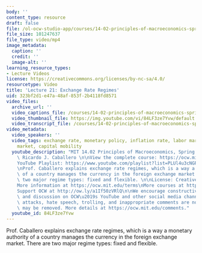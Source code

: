 ```yaml
---
body: ''
content_type: resource
draft: false
file: /ol-ocw-studio-app/courses/14-02-principles-of-macroeconomics-spring-2023/1402-sp23-lecture-21-v2_360p_16_9.mp4
file_size: 101247637
file_type: video/mp4
image_metadata:
  caption: ''
  credit: ''
  image-alt: ''
learning_resource_types:
- Lecture Videos
license: https://creativecommons.org/licenses/by-nc-sa/4.0/
resourcetype: Video
title: 'Lecture 21: Exchange Rate Regimes'
uid: 323bf2d1-e47a-48af-853f-2b4118fd8571
video_files:
  archive_url: ''
  video_captions_file: /courses/14-02-principles-of-macroeconomics-spring-2023/1kT1CcN5HJS123pHEj5OYMe9djf_Fw08M_transcript.webvtt
  video_thumbnail_file: https://img.youtube.com/vi/84LF3ze7Yvw/default.jpg
  video_transcript_file: /courses/14-02-principles-of-macroeconomics-spring-2023/1kT1CcN5HJS123pHEj5OYMe9djf_Fw08M_transcript.pdf
video_metadata:
  video_speakers: ''
  video_tags: exchange rate, monetary policy, inflation rate, labor market, financial
    market, capital mobility
  youtube_description: "MIT 14.02 Principles of Macroeconomics, Spring 2023\nInstructor:\
    \ Ricardo J. Caballero \n\nView the complete course: https://ocw.mit.edu/courses/14-02-principles-of-macroeconomics-spring-2023/\n\
    YouTube Playlist: https://www.youtube.com/playlist?list=PLUl4u3cNGP62EXoZ4B3_Ob7lRRwpGQxkb\n\
    \nProf. Caballero explains exchange rate regimes, which is a way a monetary authority\
    \ of a country manages the currency in the foreign exchange market. There are\
    \ two major regime types: fixed and flexible. \n\nLicense: Creative Commons BY-NC-SA\n\
    More information at https://ocw.mit.edu/terms\nMore courses at https://ocw.mit.edu\n\
    Support OCW at http://ow.ly/a1If50zVRlQ\n\nWe encourage constructive comments\
    \ and discussion on OCW\u2019s YouTube and other social media channels. Personal\
    \ attacks, hate speech, trolling, and inappropriate comments are not allowed and\
    \ may be removed. More details at https://ocw.mit.edu/comments."
  youtube_id: 84LF3ze7Yvw
---
```

Prof. Caballero explains exchange rate regimes, which is a way a monetary authority of a country manages the currency in the foreign exchange market. There are two major regime types: fixed and flexible.